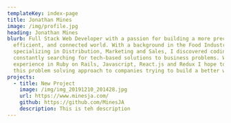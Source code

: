 ```yaml
---
templateKey: index-page
title: Jonathan Mines
image: /img/profile.jpg
heading: Jonathan Mines
blurb: Full Stack Web Developer with a passion for building a more precise,
  efficient, and connected world. With a background in the Food Industry
  specializing in Distribution, Marketing and Sales, I discovered coding while
  constantly searching for tech-based solutions to business problems. With
  experience in Ruby on Rails, Javascript, React.js and Redux I hope to bring
  this problem solving approach to companies trying to build a better world.
projects:
  - title: New Project
    image: /img/img_20191210_201428.jpg
    url: https://www.minesja.com/
    github: https://github.com/MinesJA
    description: This is teh description
---
```

